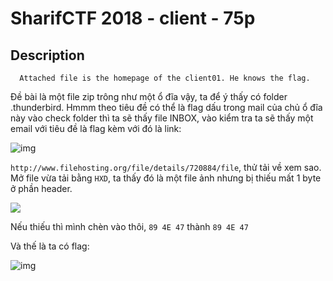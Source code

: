 # SharifCTF 2018 - client - 75p
## Description
```
  Attached file is the homepage of the client01. He knows the flag.
```
Đề bài là một file zip trông như một ổ đĩa vậy, ta để ý thấy có folder .thunderbird. Hmmm theo tiêu đề có thể là flag dấu trong mail của chủ ổ đĩa này vào check folder thì ta sẽ thấy file INBOX, vào kiểm tra ta sẽ thấy một email với tiêu đề là flag kèm với đó là link: 

![img](https://github.com/BinhHuynh/CTF/blob/master/2018/sharif/forensics/client%2001/img1.PNG)


```http://www.filehosting.org/file/details/720884/file```, thử tải về xem sao.
Mở file vừa tải bằng `HXD`, ta thấy đó là một file ảnh nhưng bị thiếu mất 1 byte ở phần header.

<img src=https://github.com/BinhHuynh/CTF/blob/master/2018/sharif/forensics/client%2001/img2.PNG>

Nếu thiếu thì mình chèn vào thôi, ```89 4E 47``` thành ```89 4E 47```

Và thế là ta có flag:

![img](https://github.com/BinhHuynh/CTF/blob/master/2018/sharif/forensics/client%2001/flag.png)
